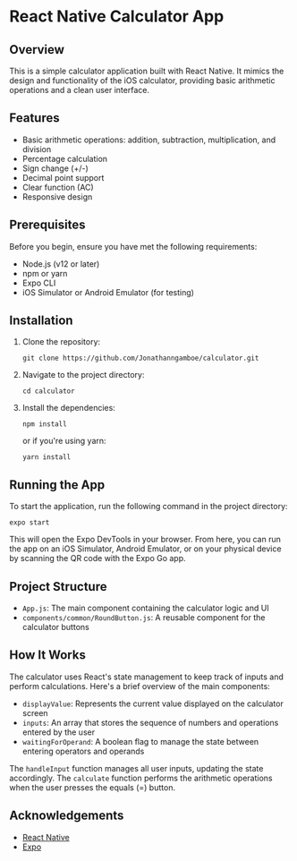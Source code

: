 # React Native Calculator App

## Overview

This is a simple calculator application built with React Native. It mimics the design and functionality of the iOS calculator, providing basic arithmetic operations and a clean user interface.

## Features

- Basic arithmetic operations: addition, subtraction, multiplication, and division
- Percentage calculation
- Sign change (+/-)
- Decimal point support
- Clear function (AC)
- Responsive design

## Prerequisites

Before you begin, ensure you have met the following requirements:

- Node.js (v12 or later)
- npm or yarn
- Expo CLI
- iOS Simulator or Android Emulator (for testing)

## Installation

1. Clone the repository:
   ```
   git clone https://github.com/Jonathanngamboe/calculator.git
   ```

2. Navigate to the project directory:
   ```
   cd calculator
   ```

3. Install the dependencies:
   ```
   npm install
   ```
   or if you're using yarn:
   ```
   yarn install
   ```

## Running the App

To start the application, run the following command in the project directory:

```
expo start
```

This will open the Expo DevTools in your browser. From here, you can run the app on an iOS Simulator, Android Emulator, or on your physical device by scanning the QR code with the Expo Go app.

## Project Structure

- `App.js`: The main component containing the calculator logic and UI
- `components/common/RoundButton.js`: A reusable component for the calculator buttons

## How It Works

The calculator uses React's state management to keep track of inputs and perform calculations. Here's a brief overview of the main components:

- `displayValue`: Represents the current value displayed on the calculator screen
- `inputs`: An array that stores the sequence of numbers and operations entered by the user
- `waitingForOperand`: A boolean flag to manage the state between entering operators and operands

The `handleInput` function manages all user inputs, updating the state accordingly. The `calculate` function performs the arithmetic operations when the user presses the equals (=) button.

## Acknowledgements

- [React Native](https://reactnative.dev/)
- [Expo](https://expo.io/)